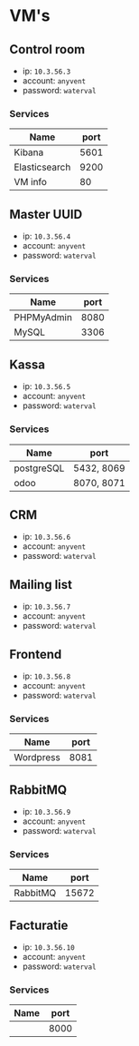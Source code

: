 # VM's
## Control room	
- ip: `10.3.56.3`	
- account: `anyvent`
- password: `waterval`
### Services
| Name          | port |
|---------------|------|
| Kibana        | 5601 |
| Elasticsearch | 9200 |
| VM info       |   80 |

## Master UUID
- ip: `10.3.56.4`
- account: `anyvent`
- password: `waterval`
### Services
| Name          | port |
|---------------|------|
| PHPMyAdmin    | 8080 |
| MySQL         | 3306 |

## Kassa
- ip: `10.3.56.5`
- account: `anyvent`
- password: `waterval`
### Services
| Name           | port       |
|----------------|------------|
| postgreSQL     | 5432, 8069 |
| odoo           | 8070, 8071 |

## CRM
- ip: `10.3.56.6`
- account: `anyvent`
- password: `waterval`

## Mailing list
- ip: `10.3.56.7`
- account: `anyvent`
- password: `waterval`

## Frontend	
- ip: `10.3.56.8`
- account: `anyvent`
- password: `waterval`
### Services
| Name          | port |
|---------------|------|
| Wordpress     | 8081 |

## RabbitMQ
- ip: `10.3.56.9`
- account: `anyvent`
- password: `waterval`
### Services
| Name          | port  |
|---------------|-------|
| RabbitMQ      | 15672 |


## Facturatie	
- ip: `10.3.56.10`
- account: `anyvent`
- password: `waterval`
### Services
| Name          | port |
|---------------|------|
|               | 8000 |
